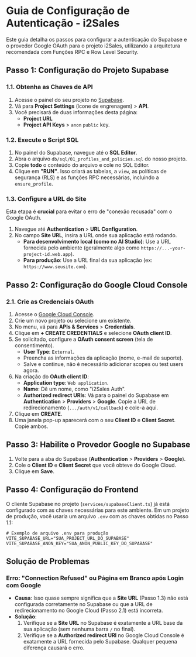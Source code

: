 # Guia de Configuração de Autenticação - i2Sales

Este guia detalha os passos para configurar a autenticação do Supabase e o provedor Google OAuth para o projeto i2Sales, utilizando a arquitetura recomendada com Funções RPC e Row Level Security.

## Passo 1: Configuração do Projeto Supabase

### 1.1. Obtenha as Chaves de API
1.  Acesse o painel do seu projeto no [Supabase](https://app.supabase.com/).
2.  Vá para **Project Settings** (ícone de engrenagem) > **API**.
3.  Você precisará de duas informações desta página:
    *   **Project URL**
    *   **Project API Keys** > `anon` `public` key.

### 1.2. Execute o Script SQL
1.  No painel do Supabase, navegue até o **SQL Editor**.
2.  Abra o arquivo `db/sql/01_profiles_and_policies.sql` do nosso projeto.
3.  Copie **todo** o conteúdo do arquivo e cole no SQL Editor.
4.  Clique em **"RUN"**. Isso criará as tabelas, a `view`, as políticas de segurança (RLS) e as funções RPC necessárias, incluindo a `ensure_profile`.

### 1.3. Configure a URL do Site
Esta etapa é **crucial** para evitar o erro de "conexão recusada" com o Google OAuth.
1.  Navegue até **Authentication** > **URL Configuration**.
2.  No campo **Site URL**, insira a URL onde sua aplicação está rodando.
    *   **Para desenvolvimento local (como no AI Studio)**: Use a URL fornecida pelo ambiente (geralmente algo como `https://...-your-project-id.web.app`).
    *   **Para produção**: Use a URL final da sua aplicação (ex: `https://www.seusite.com`).

## Passo 2: Configuração do Google Cloud Console

### 2.1. Crie as Credenciais OAuth
1.  Acesse o [Google Cloud Console](https://console.cloud.google.com/).
2.  Crie um novo projeto ou selecione um existente.
3.  No menu, vá para **APIs & Services** > **Credentials**.
4.  Clique em **+ CREATE CREDENTIALS** e selecione **OAuth client ID**.
5.  Se solicitado, configure a **OAuth consent screen** (tela de consentimento).
    *   **User Type**: `External`.
    *   Preencha as informações da aplicação (nome, e-mail de suporte).
    *   Salve e continue, não é necessário adicionar scopes ou test users agora.
6.  Na criação do **OAuth client ID**:
    *   **Application type**: `Web application`.
    *   **Name**: Dê um nome, como "i2Sales Auth".
    *   **Authorized redirect URIs**: Vá para o painel do Supabase em **Authentication** > **Providers** > **Google**. Copie a URL de redirecionamento (`.../auth/v1/callback`) e cole-a aqui.
7.  Clique em **CREATE**.
8.  Uma janela pop-up aparecerá com o seu **Client ID** e **Client Secret**. Copie ambos.

## Passo 3: Habilite o Provedor Google no Supabase

1.  Volte para a aba do Supabase (**Authentication** > **Providers** > **Google**).
2.  Cole o **Client ID** e **Client Secret** que você obteve do Google Cloud.
3.  Clique em **Save**.

## Passo 4: Configuração do Frontend

O cliente Supabase no projeto (`services/supabaseClient.ts`) já está configurado com as chaves necessárias para este ambiente. Em um projeto de produção, você usaria um arquivo `.env` com as chaves obtidas no Passo 1.1:

```env
# Exemplo de arquivo .env para produção
VITE_SUPABASE_URL="SUA_PROJECT_URL_DO_SUPABASE"
VITE_SUPABASE_ANON_KEY="SUA_ANON_PUBLIC_KEY_DO_SUPABASE"
```

## Solução de Problemas

### Erro: "Connection Refused" ou Página em Branco após Login com Google
*   **Causa**: Isso quase sempre significa que a **Site URL** (Passo 1.3) não está configurada corretamente no Supabase ou que a URL de redirecionamento no Google Cloud (Passo 2.1) está incorreta.
*   **Solução**:
    1.  Verifique se a **Site URL** no Supabase é exatamente a URL base da sua aplicação (sem nenhuma barra `/` no final).
    2.  Verifique se a **Authorized redirect URI** no Google Cloud Console é exatamente a URL fornecida pelo Supabase. Qualquer pequena diferença causará o erro.
